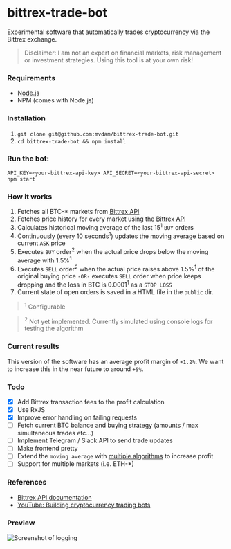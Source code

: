 # bittrex-trade-bot
Experimental software that automatically trades cryptocurrency via the Bittrex exchange.

> Disclaimer: I am not an expert on financial markets, risk management or investment strategies. Using this tool is at your own risk!

### Requirements
* [Node.js](https://nodejs.org/en/download/)
* NPM (comes with Node.js)

### Installation
1. `git clone git@github.com:mvdam/bittrex-trade-bot.git`
2. `cd bittrex-trade-bot && npm install`

### Run the bot:
`API_KEY=<your-bittrex-api-key> API_SECRET=<your-bittrex-api-secret> npm start`

### How it works
1. Fetches all BTC-* markets from [Bittrex API](https://bittrex.com/api/v1.1/public/getmarketsummaries)
2. Fetches price history for every market using the [Bittrex API](https://bittrex.com/api/v1.1/public/getmarkethistory?market=BTC-ETH)
3. Calculates historical moving average of the last 15<sup>1</sup> `BUY` orders
4. Continuously (every 10 seconds<sup>1</sup>) updates the moving average based on current `ASK` price
5. Executes `BUY` order<sup>2</sup> when the actual price drops below the moving average with 1.5%<sup>1</sup>
6. Executes `SELL` order<sup>2</sup> when the actual price raises above 1.5%<sup>1</sup> of the original buying price `-OR-` executes `SELL` order when price keeps dropping and the loss in BTC is 0.0001<sup>1</sup> as a `STOP LOSS`
7. Current state of open orders is saved in a HTML file in the `public` dir.

> <sup>1</sup> Configurable

> <sup>2</sup> Not yet implemented. Currently simulated using console logs for testing the algorithm

### Current results
This version of the software has an average profit margin of `+1.2%`. We want to increase this in the near future to around `+5%`.

### Todo
- [x] Add Bittrex transaction fees to the profit calculation
- [x] Use RxJS
- [x] Improve error handling on failing requests
- [ ] Fetch current BTC balance and buying strategy (amounts / max simultaneous trades etc...)
- [ ] Implement Telegram / Slack API to send trade updates
- [ ] Make frontend pretty
- [ ] Extend the `moving average` with [multiple algorithms](https://github.com/oransel/node-talib) to increase profit
- [ ] Support for multiple markets (i.e. ETH-*)

### References
- [Bittrex API documentation](https://bittrex.com/home/api)
- [YouTube: Building cryptocurrency trading bots](https://www.youtube.com/playlist?list=PL2U3qLYtsXsT5QuFQUtxbfj62K3AiLOse)

### Preview
![Screenshot of logging](./misc/preview.png)
